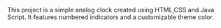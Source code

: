 This project is a simple analog clock created using HTML,CSS and Java Script. It features numbered indicators and a customizable theme color.
